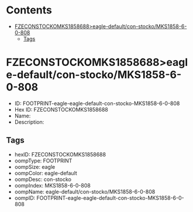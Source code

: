 



Contents
========

* [FZECONSTOCKOMKS1858688>eagle-default/con-stocko/MKS1858-6-0-808](#fzeconstockomks1858688eagle-defaultcon-stockomks1858-6-0-808)
	* [Tags](#tags)

# FZECONSTOCKOMKS1858688>eagle-default/con-stocko/MKS1858-6-0-808

- ID: FOOTPRINT-eagle-eagle-default-con-stocko-MKS1858-6-0-808
- Hex ID: FZECONSTOCKOMKS1858688
- Name: 
- Description: 

## Tags

- hexID: FZECONSTOCKOMKS1858688
- oompType: FOOTPRINT
- oompSize: eagle
- oompColor: eagle-default
- oompDesc: con-stocko
- oompIndex: MKS1858-6-0-808
- oompName: eagle-default/con-stocko/MKS1858-6-0-808
- oompID: FOOTPRINT-eagle-eagle-default-con-stocko-MKS1858-6-0-808
